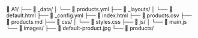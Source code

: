 📂 A1/
 ├── 📂 _data/
 │   └── 📄 products.yml
 ├── 📂 _layouts/
 │   └── 📄 default.html 
 ├── 📄 _config.yml 
 ├── 📄 index.html
 ├── 📄 products.csv
 ├── 📄 products.md
 ├── 📂 css/
 │   └── 📄 styles.css
 ├── 📂 js/
 │   └── 📄 main.js
 └── 📂 images/
     ├── 📄 default-product.jpg
     └── 📂 products/

